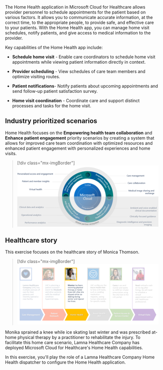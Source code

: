 The Home Health application in Microsoft Cloud for Healthcare allows provider personnel to schedule appointments for the patient based on various factors. It allows you to communicate accurate information, at the correct time, to the appropriate people, to provide safe, and effective care to your patients. With the Home Health app, you can manage home visit schedules, notify patients, and give access to medical information to the provider.

Key capabilities of the Home Health app include:

-   **Schedule home visit** - Enable care coordinators to schedule home visit appointments while viewing patient information directly in context.

-   **Provider scheduling** - View schedules of care team members and optimize visiting routes.

-   **Patient notifications**- Notify patients about upcoming appointments and send follow-up patient satisfaction survey.

-   **Home visit coordination** - Coordinate care and support distinct processes and tasks for the home visit.

## Industry prioritized scenarios

Home Health focuses on the **Empowering health team collaboration** and **Enhance patient engagement** priority scenarios by creating a system that allows for improved care team coordination with optimized resources and enhanced patient engagement with personalized experiences and home visits.

> [!div class="mx-imgBorder"]
> [![Screenshot of a diagram showing health team collaboration.](../media/collaboration.png)](../media/collaboration.png#lightbox)

## Healthcare story

This exercise focuses on the healthcare story of Monica Thomson.

> [!div class="mx-imgBorder"]
> [![Diagram of healthcare data model basics with home health highlighted.](../media/home-health.png)](../media/home-health.png#lightbox)

Monika sprained a knee while ice skating last winter and was prescribed at-home physical therapy by a practitioner to rehabilitate the injury. To facilitate this home care scenario, Lamna Healthcare Company has deployed Microsoft Cloud for Healthcare's Home Health capabilities.

In this exercise, you'll play the role of a Lamna Healthcare Company Home Health dispatcher to configure the Home Health application.
